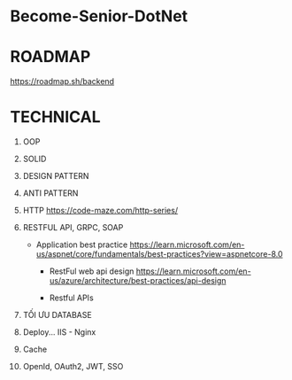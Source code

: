 # Become-Senior-DotNet

# ROADMAP
https://roadmap.sh/backend

# TECHNICAL
1. OOP
2. SOLID
3. DESIGN PATTERN
4. ANTI PATTERN
5. HTTP
   https://code-maze.com/http-series/
6. RESTFUL API, GRPC, SOAP
   - Application best practice
       https://learn.microsoft.com/en-us/aspnet/core/fundamentals/best-practices?view=aspnetcore-8.0

     - RestFul web api design
       https://learn.microsoft.com/en-us/azure/architecture/best-practices/api-design

      - Restful APIs
        
7. TỐI ƯU DATABASE
8. Deploy... IIS - Nginx
9. Cache
10. OpenId, OAuth2, JWT, SSO
